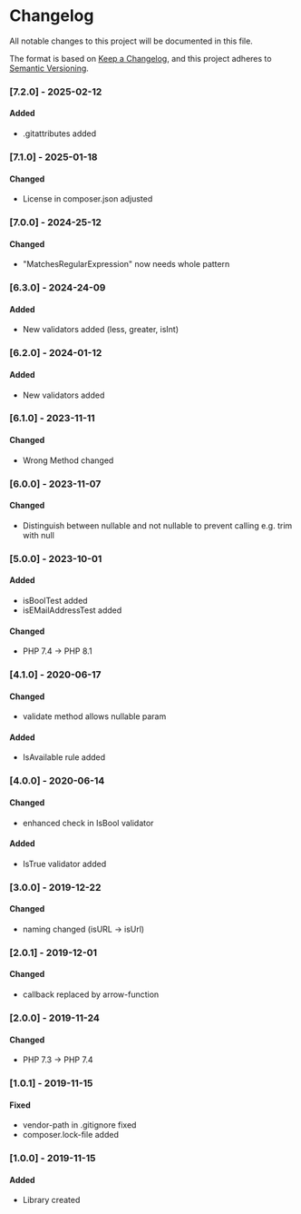 # Changelog
All notable changes to this project will be documented in this file.

The format is based on [Keep a Changelog](https://keepachangelog.com/en/1.0.0/),
and this project adheres to [Semantic Versioning](https://semver.org/spec/v2.0.0.html).

### [7.2.0] - 2025-02-12
#### Added
- .gitattributes added

### [7.1.0] - 2025-01-18
#### Changed
- License in composer.json adjusted

### [7.0.0] - 2024-25-12
#### Changed 
- "MatchesRegularExpression" now needs whole pattern


### [6.3.0] - 2024-24-09
#### Added
- New validators added (less, greater, isInt)


### [6.2.0] - 2024-01-12
#### Added
- New validators added


### [6.1.0] - 2023-11-11
#### Changed
- Wrong Method changed


### [6.0.0] - 2023-11-07
#### Changed
- Distinguish between nullable and not nullable to prevent calling e.g. trim with null


### [5.0.0] - 2023-10-01
#### Added
- isBoolTest added
- isEMailAddressTest added

#### Changed
- PHP 7.4 -> PHP 8.1


### [4.1.0] - 2020-06-17
#### Changed
- validate method allows nullable param

#### Added
- IsAvailable rule added


### [4.0.0] - 2020-06-14
#### Changed
- enhanced check in IsBool validator

#### Added
- IsTrue validator added


### [3.0.0] - 2019-12-22
#### Changed
- naming changed (isURL -> isUrl)


### [2.0.1] - 2019-12-01
#### Changed
- callback replaced by arrow-function


### [2.0.0] - 2019-11-24
#### Changed
- PHP 7.3 -> PHP 7.4


### [1.0.1] - 2019-11-15
#### Fixed
- vendor-path in .gitignore fixed
- composer.lock-file added


### [1.0.0] - 2019-11-15
#### Added
- Library created
